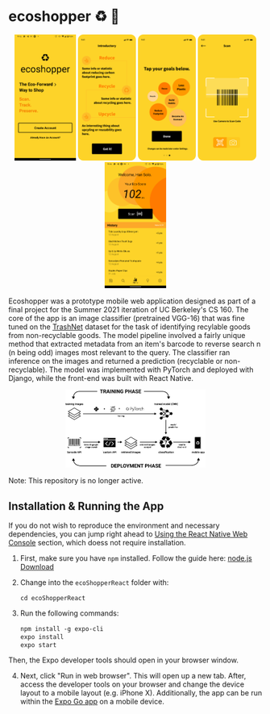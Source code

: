 

# ecoshopper ♻️ 🛒

<div style="text-align: center">
  <div style="display: inline-block">
    <img src="assets/frame-1.png" width="auto" height=250px>
  </div>
  <div style="display: inline-block">
    <img src="assets/frame-2.png" width="auto" height=250px>
  </div>
  <div style="display: inline-block">
    <img src="assets/frame-3.png" width="auto" height=250px>
  </div>
  <div style="display: inline-block">
    <img src="assets/frame-4.png" width="auto" height=250px>
  </div>
  <div style="display: inline-block">
    <img src="assets/frame-5.png" width="auto" height=250px>
  </div>
</div>



Ecoshopper was a prototype mobile web application designed as part of a final project for the Summer 2021 iteration of UC Berkeley's CS 160. The core of the app is an image classifier (pretrained VGG-16) that was fine tuned on the [TrashNet](https://github.com/garythung/trashnet#trashnet) dataset for the task of identifying recylable goods from non-recyclable goods. The model pipeline involved a fairly unique method that extracted metadata from an item's barcode to reverse search n (n being odd) images most relevant to the query. The classifier ran inference on the images and returned a prediction (recyclable or non-recyclable). The model was implemented with PyTorch and deployed with Django, while the front-end was built with React Native.

<div style="text-align: center">
  <img src="assets/pipeline.png" width="55%" height="auto">
</div>

</div>





Note: This repository is no longer active.</div>



## Installation & Running the App

If you do not wish to reproduce the environment and necessary dependencies, you can jump right ahead to [Using the React Native Web Console](#use-the-react-native-web-console) section, which doess not require installation.

1. First, make sure you have `npm` installed. Follow the guide here: [node.js Download](https://nodejs.org/en/download/)

2. Change into the `ecoShopperReact` folder with:

   ```
   cd ecoShopperReact
   ```

3. Run the following commands:

   ```
   npm install -g expo-cli
   expo install
   expo start
   ```

Then, the Expo developer tools should open in your browser window.

4. Next, click "Run in web browser". This will open up a new tab. After, access the developer tools on your browser and change the device layout to a mobile layout (e.g. iPhone X). Additionally, the app can be run within the [Expo Go app](https://expo.dev/tools#client) on a mobile device.
